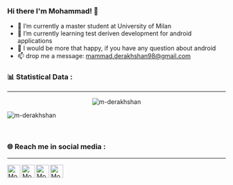 ### Hi there I'm Mohammad! 👋

<!--
**m-derakhshan/m-derakhshan** is a ✨ _special_ ✨ repository because its `README.md` (this file) appears on your GitHub profile.

Here are some ideas to get you started:


- 😄 Pronouns: ...
- ⚡ Fun fact: ...
-->

- 🔭 I’m currently a master student at University of Milan
- 🌱 I’m currently learning test deriven development for android applications
- 💬 I would be more that happy, if you have any question about android
- 📫 drop me a message: mammad.derakhshan98@gmail.com

<h3> 📊 Statistical Data :</h3>
<hr style="height:2px;border-width:0;color:gray;background-color:gray">
<center>
<p><img src="https://github-readme-streak-stats.herokuapp.com/?user=m-derakhshan&" alt="m-derakhshan" style="text-align:center" /></p>
</center>



<img align="center" src="https://github-readme-stats.vercel.app/api?username=m-derakhshan&show_icons=true&locale=en"
    alt="m-derakhshan" />

<br>
<h3> 🌐 Reach me in social media :</h3>
<hr style="height:2px;border-width:0;color:gray;background-color:gray">

<p align="left">
    <div>
  <a href="https://www.linkedin.com/in/mohammad-derakhshan" target="blank"><img align="left"
      src="https://cdn2.iconfinder.com/data/icons/social-media-2285/512/1_Linkedin_unofficial_colored_svg-512.png"
      alt="Mohammad Derakhshan" height="30" width="30" /></a>
    
  <a href="https://stackoverflow.com/users/9470643/mohammad" target="blank"><img align="left"
      src="https://cdn4.iconfinder.com/data/icons/socialcones/508/StackOverflow-256.png"
      alt="Mohammad Derakhshan" height="30" width="30" /></a>
    
  <a href="https://g.dev/derakhshan" target="blank"><img align="left"
      src="https://cdn2.iconfinder.com/data/icons/social-icons-33/128/Google-256.png"
      alt="Mohammad Derakhshan" height="30" width="30" /></a>
    
  <a href="https://www.instagram.com/mohammad.darakhshan/" target="blank"><img align="left"
      src="https://cdn2.iconfinder.com/data/icons/social-media-2285/512/1_Instagram_colored_svg_1-512.png"
      alt="Mohammad Derakhshan" height="30" width="30" /></a>
 </div>
</p>
<br>
